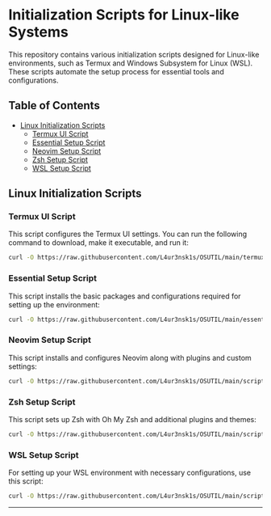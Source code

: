 
# Initialization Scripts for Linux-like Systems

This repository contains various initialization scripts designed for Linux-like environments, such as Termux and Windows Subsystem for Linux (WSL). These scripts automate the setup process for essential tools and configurations.

## Table of Contents

- [Linux Initialization Scripts](#linux-initialization-scripts)
  - [Termux UI Script](#termux-ui-script)
  - [Essential Setup Script](#essential-setup-script)
  - [Neovim Setup Script](#neovim-setup-script)
  - [Zsh Setup Script](#zsh-setup-script)
  - [WSL Setup Script](#wsl-setup-script)

## Linux Initialization Scripts

### Termux UI Script

This script configures the Termux UI settings. You can run the following command to download, make it executable, and run it:

```bash
curl -O https://raw.githubusercontent.com/L4ur3nsk1s/OSUTIL/main/termux-ui.sh && chmod +x termux-ui.sh && ./termux-ui.sh
```

### Essential Setup Script

This script installs the basic packages and configurations required for setting up the environment:

```bash
curl -O https://raw.githubusercontent.com/L4ur3nsk1s/OSUTIL/main/essentials.sh && chmod +x essentials.sh && ./essentials.sh
```

### Neovim Setup Script

This script installs and configures Neovim along with plugins and custom settings:

```bash
curl -O https://raw.githubusercontent.com/L4ur3nsk1s/OSUTIL/main/scripts/nvim.sh && chmod +x scripts/nvim.sh && ./nvim.sh
```

### Zsh Setup Script

This script sets up Zsh with Oh My Zsh and additional plugins and themes:

```bash
curl -O https://raw.githubusercontent.com/L4ur3nsk1s/OSUTIL/main/scripts/zsh.sh && chmod +x scripts/zsh.sh && ./zsh.sh
```

### WSL Setup Script

For setting up your WSL environment with necessary configurations, use this script:

```bash
curl -O https://raw.githubusercontent.com/L4ur3nsk1s/OSUTIL/main/scripts/wsl.sh && chmod +x scripts/wsl.sh && ./wsl.sh
```

---
